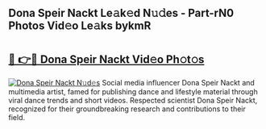 ## Dona Speir Nackt Le𝚊k𝚎d N𝚞𝚍es - Part-rN0 Photos Vid𝚎o Le𝚊ks bykmR

# <h2><a href="http://fbaj5h2.evod.top/?m=Dona+Speir+Nackt">🔗 👉🔴 Dona Speir Nackt Vid𝚎o Ph𝚘t𝚘s</a></h2>

[![Dona Speir Nackt N𝚞d𝚎s](https://i.imgur.com/8V9OHl7.gif)](http://fbaj5h2.evod.top/?m=Dona+Speir+Nackt)
Social media influencer Dona Speir Nackt and multimedia artist, famed for publishing dance and lifestyle material through viral dance trends and short videos. Respected scientist Dona Speir Nackt, recognized for their groundbreaking research and contributions to their field. 
